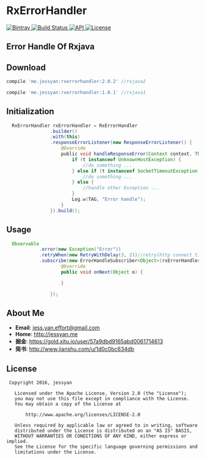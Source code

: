 # RxErrorHandler
[ ![Bintray](https://img.shields.io/badge/bintray-v2.0.2-brightgreen.svg) ](https://bintray.com/jessyancoding/maven/rxerrorhandler/2.0.2/link)
[ ![Build Status](https://travis-ci.org/JessYanCoding/RxErrorHandler.svg?branch=master) ](https://travis-ci.org/JessYanCoding/RxErrorHandler)
[ ![API](https://img.shields.io/badge/API-15%2B-blue.svg?style=flat-square) ](https://developer.android.com/about/versions/android-4.0.3.html)
[ ![License](http://img.shields.io/badge/License-Apache%202.0-blue.svg?style=flat-square) ](http://www.apache.org/licenses/LICENSE-2.0)

## Error Handle Of Rxjava

## Download

``` gradle
compile 'me.jessyan:rxerrorhandler:2.0.2' //rxjava2

compile 'me.jessyan:rxerrorhandler:1.0.1' //rxjava1
```

## Initialization

``` java
  RxErrorHandler rxErrorHandler = RxErrorHandler 
                .builder()
                .with(this)
                .responseErrorListener(new ResponseErrorListener() {
                    @Override
                    public void handleResponseError(Context context, Throwable t) {
                        if (t instanceof UnknownHostException) {
                            //do something ...
                        } else if (t instanceof SocketTimeoutException) {
                            //do something ...
                        } else {
                            //handle other Exception ...
                        }
                        Log.w(TAG, "Error handle");
                    }
                }).build();
```

## Usage

``` java
  Observable
            .error(new Exception("Error"))
            .retryWhen(new RetryWithDelay(3, 2))//retry(http connect timeout) 
            .subscribe(new ErrorHandleSubscriber<Object>(rxErrorHandler) {
                    @Override
                    public void onNext(Object o) {

                    }

                });
```


## About Me
* **Email**: <jess.yan.effort@gmail.com>  
* **Home**: <http://jessyan.me>
* **掘金**: <https://gold.xitu.io/user/57a9dbd9165abd0061714613>
* **简书**: <http://www.jianshu.com/u/1d0c0bc634db>  

## License
``` 
 Copyright 2016, jessyan               
  
   Licensed under the Apache License, Version 2.0 (the "License");
   you may not use this file except in compliance with the License.
   You may obtain a copy of the License at   

       http://www.apache.org/licenses/LICENSE-2.0  

   Unless required by applicable law or agreed to in writing, software
   distributed under the License is distributed on an "AS IS" BASIS,
   WITHOUT WARRANTIES OR CONDITIONS OF ANY KIND, either express or implied.
   See the License for the specific language governing permissions and
   limitations under the License. 
```
